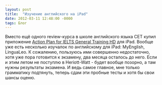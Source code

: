 ```yaml
---
layout: post
title:  "Изучение английского на iPad"
date: 2012-03-11 12:48:00 -0000
tags: Блог
---
```


Вместо ещё одного review-курса в школе английского языка CET купил приложение [Action Plan for IELTS General Training HD](http://itunes.apple.com/us/app/action-plan-for-ielts-general/id505421930?mt=8) для iPad. Вообще уже есть несколько изучалок по английскому для iPad: MyEnglish, LinguaLeo. К сожалению, пользуюсь ими совершенно недостаточно, хотя уже пора готовится к экзамену, два месяца осталось до него. Если и этим летом не поступлю в Heriott-Watt - будет вообще позорно, а там нужны результаты экзамена. И ведь самое главное, мне только грамматику подтянуть, теперь сдам эти пробные тесты и хотя бы свои шансы оценю.
